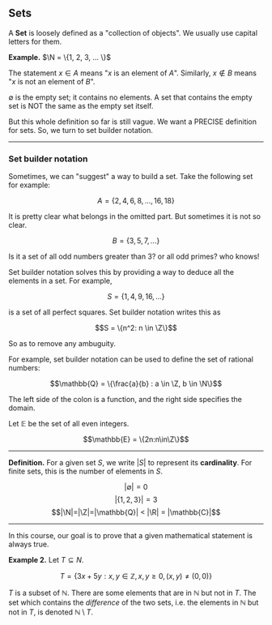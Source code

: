 ## Sets

A **Set** is loosely defined as a "collection of objects". We usually use capital letters for them.

**Example.** $\N = \{1, 2, 3, ... \}$

The statement $x \in A$ means "$x$ is an element of $A$". Similarly, $x \not\in B$ means "$x$ is not an element of $B$".

$\emptyset$ is the empty set; it contains no elements. A set that contains the empty set is NOT the same as the empty set itself.

But this whole definition so far is still vague. We want a PRECISE definition for sets. So, we turn to set builder notation.

---

### Set builder notation

Sometimes, we can "suggest" a way to build a set. Take the following set for example:

$$A = \{2, 4, 6, 8, ..., 16, 18 \}$$

It is pretty clear what belongs in the omitted part. But sometimes it is not so clear. 

$$B = \{3, 5, 7, ... \}$$

Is it a set of all odd numbers greater than 3? or all odd primes? who knows!

Set builder notation solves this by providing a way to deduce all the elements in a set. For example,

$$S = \{1, 4, 9, 16, ... \}$$

is a set of all perfect squares. Set builder notation writes this as 

$$S = \{n^2: n \in \Z\}$$

So as to remove any ambuguity.

For example, set builder notation can be used to define the set of rational numbers:

$$\mathbb{Q} = \{\frac{a}{b} : a \in \Z, b \in \N\}$$

The left side of the colon is a function, and the right side specifies the domain.

Let $\mathbb{E}$ be the set of all even integers.

$$\mathbb{E} = \{2n:n\in\Z\}$$

---

**Definition.** For a given set $S$, we write $|S|$ to represent its **cardinality**. For finite sets, this is the number of elements in $S$.

$$|\emptyset| = 0$$
$$|\{1, 2, 3\}| = 3$$
$$|\N|=|\Z|=|\mathbb{Q}| < |\R| = |\mathbb{C}|$$

---

In this course, our goal is to prove that a given mathematical statement is always true.

**Example 2.** Let $T\subseteq N$.

$$T=\left\{ 3x+5y:x,y\in\mathbb{Z}, x, y \geq 0, (x,y)\neq(0,0) \right\}$$

$T$ is a subset of $\mathbb{N}$. There are some elements that are in $\mathbb{N}$ but not in $T$. The set which contains the *difference* of the two sets, i.e. the elements in $\mathbb{N}$ but not in $T$, is denoted $\mathbb{N}\setminus T$.





